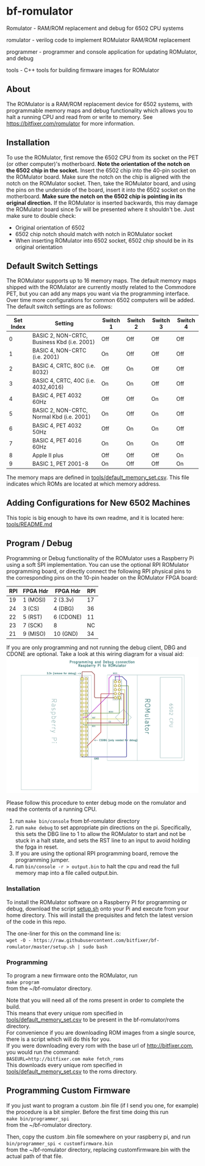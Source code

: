 # bf-romulator
Romulator - RAM/ROM replacement and debug for 6502 CPU systems

romulator - verilog code to implement ROMulator RAM/ROM replacement

programmer - programmer and console application for updating ROMulator, and debug

tools - C++ tools for building firmware images for ROMulator

## About

The ROMulator is a RAM/ROM replacement device for 6502 systems, with programmable memory maps and debug functionality which allows you to halt a running CPU and read from or write to memory. See https://bitfixer.com/romulator for more information.

## Installation

To use the ROMulator, first remove the 6502 CPU from its socket on the PET (or other computer)'s motherboard.
**Note the orientation of the notch on the 6502 chip in the socket.**
Insert the 6502 chip into the 40-pin socket on the ROMulator board. Make sure the notch on the chip is aligned with the notch on the ROMulator socket.
Then, take the ROMulator board, and using the pins on the underside of the board, insert it into the 6502 socket on the motherboard.
**Make sure the notch on the 6502 chip is pointing in its original direction.**
If the ROMulator is inserted backwards, this may damage the ROMulator board since 5v will be presented where it shouldn't be.
Just make sure to double check:
- Original orientation of 6502
- 6502 chip notch should match with notch in ROMulator socket
- When inserting ROMulator into 6502 socket, 6502 chip should be in its original orientation


## Default Switch Settings

The ROMulator supports up to 16 memory maps. The default memory maps shipped with the ROMulator are currently mostly related to the Commodore PET, but you can add any maps you want via the programming interface. Over time more configurations for common 6502 computers will be added.
The default switch settings are as follows:

|Set Index  |Setting                                        |Switch 1   |Switch 2   |Switch 3   |Switch 4   |
|-----------|-----------------------------------------------|-----------|-----------|-----------|-----------|
|0          |BASIC 2, NON-CRTC, Business Kbd  (i.e. 2001)   |Off        |Off        |Off        |Off        |
|1          |BASIC 4, NON-CRTC  (i.e. 2001)                 |On         |Off        |Off        |Off        |
|2          |BASIC 4, CRTC, 80C (i.e. 8032)                 |Off        |On         |Off        |Off        |
|3          |BASIC 4, CRTC, 40C (i.e. 4032,4016)            |On         |On         |Off        |Off        |
|4          |BASIC 4, PET 4032 60Hz                         |Off        |Off        |On         |Off        |
|5          |BASIC 2, NON-CRTC, Normal Kbd (i.e. 2001)      |On         |Off        |On         |Off        |
|6          |BASIC 4, PET 4032 50Hz                         |Off        |On         |On         |Off        |
|7          |BASIC 4, PET 4016 60Hz                         |On         |On         |On         |Off        |
|8          |Apple II plus                                  |Off        |Off        |Off        |On         |
|9          |BASIC 1, PET 2001-8                            |On         |Off        |Off        |On         |

The memory maps are defined in [tools/default_memory_set.csv](tools/default_memory_set.csv).
This file indicates which ROMs are located at which memory address.

## Adding Configurations for New 6502 Machines

This topic is big enough to have its own readme, and it is located here:\
[tools/README.md](tools/README.md)

## Program / Debug

Programming or Debug functionality of the ROMulator uses a Raspberry Pi using a soft SPI implementation. 
You can use the optional RPI ROMulator programming board, or directly connect the following RPI physical pins to the corresponding pins on the 10-pin header on the ROMulator FPGA board:


|RPI     |FPGA Hdr|FPGA Hdr |RPI |
|--------|--------|---------|----|
|19      |1 (MOSI)|2 (3.3v) |17  |
|24      |3 (CS)  |4 (DBG)  |36  |
|22      |5 (RST) |6 (CDONE)|11  |
|23      |7 (SCK) |8        |NC  |
|21      |9 (MISO)|10 (GND) |34  |

If you are only programming and not running the debug client, DBG and CDONE are optional.
Take a look at this wiring diagram for a visual aid:
![programming/debug diagram](/schematics/programming_wiring.png "programming/debug diagram")

Please follow this procedure to enter debug mode on the romulator and read the contents of a running CPU.
1. run ```make bin/console``` from bf-romulator directory
2. run ```make debug``` to set appropriate pin directions on the pi. Specifically, this sets the DBG line to 1 to allow the ROMulator to start and not be stuck in a halt state, and sets the RST line to an input to avoid holding the fpga in reset.
3. If you are using the optional RPI programming board, remove the programming jumper.
4. run ```bin/console -r > output.bin``` to halt the cpu and read the full memory map into a file called output.bin.

### Installation

To install the ROMulator software on a Raspberry PI for programming or debug, download the script [setup.sh](https://raw.githubusercontent.com/bitfixer/bf-romulator/master/setup.sh) onto your Pi and execute from your home directory.
This will install the prequisites and fetch the latest version of the code in this repo.

The one-liner for this on the command line is:\
```wget -O - https://raw.githubusercontent.com/bitfixer/bf-romulator/master/setup.sh | sudo bash```

### Programming

To program a new firmware onto the ROMulator, run\
```make program```\
from the ~/bf-romulator directory.

Note that you will need all of the roms present in order to complete the build.\
This means that every unique rom specified in [tools/default_memory_set.csv](tools/default_memory_set.csv) to be present in the bf-romulator/roms directory.\
For convenience if you are downloading ROM images from a single source, there is a script which will do this for you.\
If you were downloading every rom with the base url of http://bitfixer.com, you would run the command:\
```BASEURL=http://bitfixer.com make fetch_roms```\
This downloads every unique rom specified in [tools/default_memory_set.csv](tools/default_memory_set.csv) to the roms directory.

## Programming Custom Firmware

If you just want to program a custom .bin file (if I send you one, for example) the procedure is a bit simpler.
Before the first time doing this run\
```make bin/programmer_spi```\
from the ~/bf-romulator directory.

Then, copy the custom .bin file somewhere on your raspberry pi, and run\
```bin/programmer_spi < customfirmware.bin```\
from the ~/bf-romulator directory, replacing customfirmware.bin with the actual path of that file.
